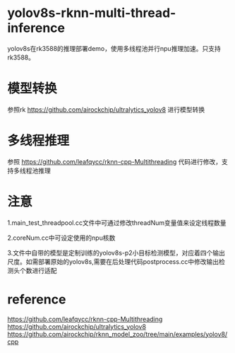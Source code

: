 # yolov8s-rknn-multi-thread-inference
yolov8s在rk3588的推理部署demo，使用多线程池并行npu推理加速。只支持rk3588。

# 模型转换
参照rk https://github.com/airockchip/ultralytics_yolov8 进行模型转换

# 多线程推理
参照 https://github.com/leafqycc/rknn-cpp-Multithreading 代码进行修改，支持多线程池推理

# 注意
1.main_test_threadpool.cc文件中可通过修改threadNum变量值来设定线程数量

2.coreNum.cc中可设定使用的npu核数

3.文件中自带的模型是定制训练的yolov8s-p2小目标检测模型，对应着四个输出尺度。如需部署原始的yolov8s,需要在后处理代码postprocess.cc中修改输出检测头个数进行适配

# reference
https://github.com/leafqycc/rknn-cpp-Multithreading
https://github.com/airockchip/ultralytics_yolov8
https://github.com/airockchip/rknn_model_zoo/tree/main/examples/yolov8/cpp
